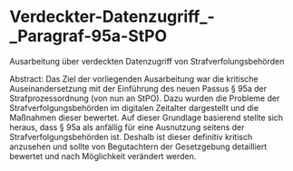 # Verdeckter-Datenzugriff_-_Paragraf-95a-StPO
Ausarbeitung über verdeckten Datenzugriff von Strafverfolungsbehörden

Abstract:
Das Ziel der vorliegenden Ausarbeitung war die kritische Auseinandersetzung mit der
Einführung des neuen Passus § 95a der Strafprozessordnung (von nun an StPO). Dazu
wurden die Probleme der Strafverfolgungsbehörden im digitalen Zeitalter dargestellt und
die Maßnahmen dieser bewertet. Auf dieser Grundlage basierend stellte sich heraus, dass
§ 95a als anfällig für eine Ausnutzung seitens der Strafverfolgungsbehörden ist. Deshalb
ist dieser definitiv kritisch anzusehen und sollte von Begutachtern der Gesetzgebung
detailliert bewertet und nach Möglichkeit verändert werden.
